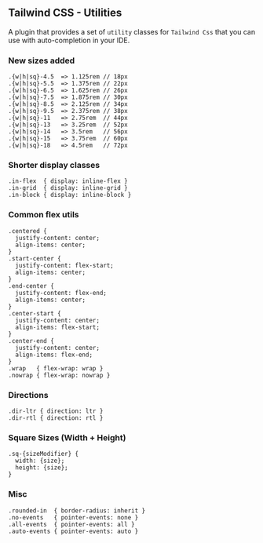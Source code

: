 ## Tailwind CSS - Utilities

A plugin that provides a set of `utility` classes for `Tailwind Css` that you can use with auto-completion in your IDE.

### New sizes added

```
.{w|h|sq}-4.5  => 1.125rem // 18px
.{w|h|sq}-5.5  => 1.375rem // 22px
.{w|h|sq}-6.5  => 1.625rem // 26px
.{w|h|sq}-7.5  => 1.875rem // 30px
.{w|h|sq}-8.5  => 2.125rem // 34px
.{w|h|sq}-9.5  => 2.375rem // 38px
.{w|h|sq}-11   => 2.75rem  // 44px
.{w|h|sq}-13   => 3.25rem  // 52px
.{w|h|sq}-14   => 3.5rem   // 56px
.{w|h|sq}-15   => 3.75rem  // 60px
.{w|h|sq}-18   => 4.5rem   // 72px
```

### Shorter display classes

```
.in-flex  { display: inline-flex }
.in-grid  { display: inline-grid }
.in-block { display: inline-block }
```

### Common flex utils

```
.centered {
  justify-content: center;
  align-items: center;
}
.start-center {
  justify-content: flex-start;
  align-items: center;
}
.end-center {
  justify-content: flex-end;
  align-items: center;
}
.center-start {
  justify-content: center;
  align-items: flex-start;
}
.center-end {
  justify-content: center;
  align-items: flex-end;
}
.wrap   { flex-wrap: wrap }
.nowrap { flex-wrap: nowrap }
```

### Directions

```
.dir-ltr { direction: ltr }
.dir-rtl { direction: rtl }
```

### Square Sizes (Width + Height)

```
.sq-{sizeModifier} {
  width: {size};
  height: {size};
}
```

### Misc

```
.rounded-in  { border-radius: inherit }
.no-events   { pointer-events: none }
.all-events  { pointer-events: all }
.auto-events { pointer-events: auto }
```
